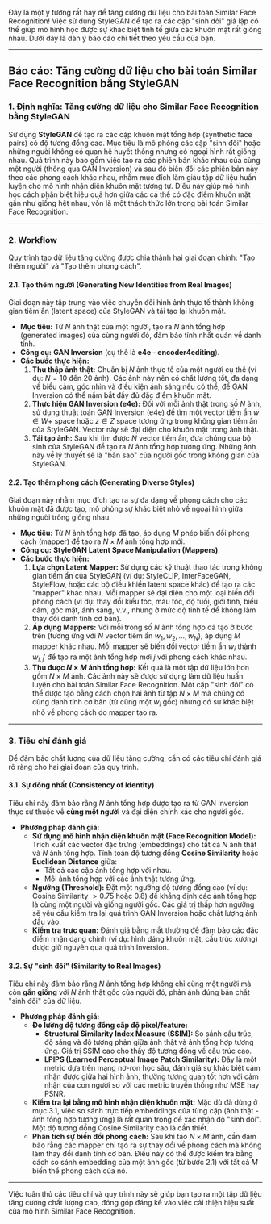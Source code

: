 Đây là một ý tưởng rất hay để tăng cường dữ liệu cho bài toán Similar Face Recognition! Việc sử dụng StyleGAN để tạo ra các cặp "sinh đôi" giả lập có thể giúp mô hình học được sự khác biệt tinh tế giữa các khuôn mặt rất giống nhau. Dưới đây là dàn ý báo cáo chi tiết theo yêu cầu của bạn.
 
---

## Báo cáo: Tăng cường dữ liệu cho bài toán Similar Face Recognition bằng StyleGAN

### 1. Định nghĩa: Tăng cường dữ liệu cho Similar Face Recognition bằng StyleGAN

Sử dụng **StyleGAN** để tạo ra các cặp khuôn mặt tổng hợp (synthetic face pairs) có độ tương đồng cao. Mục tiêu là mô phỏng các cặp "sinh đôi" hoặc những người không có quan hệ huyết thống nhưng có ngoại hình rất giống nhau. Quá trình này bao gồm việc tạo ra các phiên bản khác nhau của cùng một người (thông qua GAN Inversion) và sau đó biến đổi các phiên bản này theo các phong cách khác nhau, nhằm mục đích làm giàu tập dữ liệu huấn luyện cho mô hình nhận diện khuôn mặt tương tự. Điều này giúp mô hình học cách phân biệt hiệu quả hơn giữa các cá thể có đặc điểm khuôn mặt gần như giống hệt nhau, vốn là một thách thức lớn trong bài toán Similar Face Recognition.

---

### 2. Workflow

Quy trình tạo dữ liệu tăng cường được chia thành hai giai đoạn chính: "Tạo thêm người" và "Tạo thêm phong cách".

#### 2.1. Tạo thêm người (Generating New Identities from Real Images)

Giai đoạn này tập trung vào việc chuyển đổi hình ảnh thực tế thành không gian tiềm ẩn (latent space) của StyleGAN và tái tạo lại khuôn mặt.

* **Mục tiêu:** Từ $N$ ảnh thật của một người, tạo ra $N$ ảnh tổng hợp (generated images) của cùng người đó, đảm bảo tính nhất quán về danh tính.
* **Công cụ:** **GAN Inversion** (cụ thể là **e4e - encoder4editing**).
* **Các bước thực hiện:**
    1.  **Thu thập ảnh thật:** Chuẩn bị $N$ ảnh thực tế của một người cụ thể (ví dụ: $N=10 \text{ đến } 20$ ảnh). Các ảnh này nên có chất lượng tốt, đa dạng về biểu cảm, góc nhìn và điều kiện ánh sáng nếu có thể, để GAN Inversion có thể nắm bắt đầy đủ đặc điểm khuôn mặt.
    2.  **Thực hiện GAN Inversion (e4e):** Đối với mỗi ảnh thật trong số $N$ ảnh, sử dụng thuật toán GAN Inversion (e4e) để tìm một vector tiềm ẩn $w \in W+$ space hoặc $z \in Z$ space tương ứng trong không gian tiềm ẩn của StyleGAN. Vector này sẽ đại diện cho khuôn mặt trong ảnh thật.
    3.  **Tái tạo ảnh:** Sau khi tìm được $N$ vector tiềm ẩn, đưa chúng qua bộ sinh của StyleGAN để tạo ra $N$ ảnh tổng hợp tương ứng. Những ảnh này về lý thuyết sẽ là "bản sao" của người gốc trong không gian của StyleGAN.

#### 2.2. Tạo thêm phong cách (Generating Diverse Styles)

Giai đoạn này nhằm mục đích tạo ra sự đa dạng về phong cách cho các khuôn mặt đã được tạo, mô phỏng sự khác biệt nhỏ về ngoại hình giữa những người trông giống nhau.

* **Mục tiêu:** Từ $N$ ảnh tổng hợp đã tạo, áp dụng $M$ phép biến đổi phong cách (mapper) để tạo ra $N \times M$ ảnh tổng hợp mới.
* **Công cụ:** **StyleGAN Latent Space Manipulation (Mappers)**.
* **Các bước thực hiện:**
    1.  **Lựa chọn Latent Mapper:** Sử dụng các kỹ thuật thao tác trong không gian tiềm ẩn của StyleGAN (ví dụ: StyleCLIP, InterFaceGAN, StyleFlow, hoặc các bộ điều khiển latent space khác) để tạo ra các "mapper" khác nhau. Mỗi mapper sẽ đại diện cho một loại biến đổi phong cách (ví dụ: thay đổi kiểu tóc, màu tóc, độ tuổi, giới tính, biểu cảm, góc mặt, ánh sáng, v.v., nhưng ở mức độ tinh tế để không làm thay đổi danh tính cơ bản).
    2.  **Áp dụng Mappers:** Với mỗi trong số $N$ ảnh tổng hợp đã tạo ở bước trên (tương ứng với $N$ vector tiềm ẩn $w_1, w_2, \dots, w_N$), áp dụng $M$ mapper khác nhau. Mỗi mapper sẽ biến đổi vector tiềm ẩn $w_i$ thành $w_{i,j}'$ để tạo ra một ảnh tổng hợp mới $j$ với phong cách khác nhau.
    3.  **Thu được $N \times M$ ảnh tổng hợp:** Kết quả là một tập dữ liệu lớn hơn gồm $N \times M$ ảnh. Các ảnh này sẽ được sử dụng làm dữ liệu huấn luyện cho bài toán Similar Face Recognition. Một cặp "sinh đôi" có thể được tạo bằng cách chọn hai ảnh từ tập $N \times M$ mà chúng có cùng danh tính cơ bản (từ cùng một $w_i$ gốc) nhưng có sự khác biệt nhỏ về phong cách do mapper tạo ra.

---

### 3. Tiêu chí đánh giá

Để đảm bảo chất lượng của dữ liệu tăng cường, cần có các tiêu chí đánh giá rõ ràng cho hai giai đoạn của quy trình.

#### 3.1. Sự đồng nhất (Consistency of Identity)

Tiêu chí này đảm bảo rằng $N$ ảnh tổng hợp được tạo ra từ GAN Inversion thực sự thuộc về **cùng một người** và đại diện chính xác cho người gốc.

* **Phương pháp đánh giá:**
    * **Sử dụng mô hình nhận diện khuôn mặt (Face Recognition Model):** Trích xuất các vector đặc trưng (embeddings) cho tất cả $N$ ảnh thật và $N$ ảnh tổng hợp. Tính toán độ tương đồng **Cosine Similarity** hoặc **Euclidean Distance** giữa:
        * Tất cả các cặp ảnh tổng hợp với nhau.
        * Mỗi ảnh tổng hợp với các ảnh thật tương ứng.
    * **Ngưỡng (Threshold):** Đặt một ngưỡng độ tương đồng cao (ví dụ: Cosine Similarity $> 0.75 \text{ hoặc } 0.8$) để khẳng định các ảnh tổng hợp là cùng một người và giống người gốc. Các giá trị thấp hơn ngưỡng sẽ yêu cầu kiểm tra lại quá trình GAN Inversion hoặc chất lượng ảnh đầu vào.
    * **Kiểm tra trực quan:** Đánh giá bằng mắt thường để đảm bảo các đặc điểm nhận dạng chính (ví dụ: hình dáng khuôn mặt, cấu trúc xương) được giữ nguyên qua quá trình Inversion.

#### 3.2. Sự "sinh đôi" (Similarity to Real Images)

Tiêu chí này đảm bảo rằng $N$ ảnh tổng hợp không chỉ cùng một người mà còn **gần giống** với $N$ ảnh thật gốc của người đó, phản ánh đúng bản chất "sinh đôi" của dữ liệu.

* **Phương pháp đánh giá:**
    * **Đo lường độ tương đồng cấp độ pixel/feature:**
        * **Structural Similarity Index Measure (SSIM):** So sánh cấu trúc, độ sáng và độ tương phản giữa ảnh thật và ảnh tổng hợp tương ứng. Giá trị SSIM cao cho thấy độ tương đồng về cấu trúc cao.
        * **LPIPS (Learned Perceptual Image Patch Similarity):** Đây là một metric dựa trên mạng nơ-ron học sâu, đánh giá sự khác biệt cảm nhận được giữa hai hình ảnh, thường tương quan tốt hơn với cảm nhận của con người so với các metric truyền thống như MSE hay PSNR.
    * **Kiểm tra lại bằng mô hình nhận diện khuôn mặt:** Mặc dù đã dùng ở mục 3.1, việc so sánh trực tiếp embeddings của từng cặp (ảnh thật - ảnh tổng hợp tương ứng) là rất quan trọng để xác nhận độ "sinh đôi". Một độ tương đồng Cosine Similarity cao là cần thiết.
    * **Phân tích sự biến đổi phong cách:** Sau khi tạo $N \times M$ ảnh, cần đảm bảo rằng các mapper chỉ tạo ra sự thay đổi về phong cách mà không làm thay đổi danh tính cơ bản. Điều này có thể được kiểm tra bằng cách so sánh embedding của một ảnh gốc (từ bước 2.1) với tất cả $M$ biến thể phong cách của nó.

---

Việc tuân thủ các tiêu chí và quy trình này sẽ giúp bạn tạo ra một tập dữ liệu tăng cường chất lượng cao, đóng góp đáng kể vào việc cải thiện hiệu suất của mô hình Similar Face Recognition.
